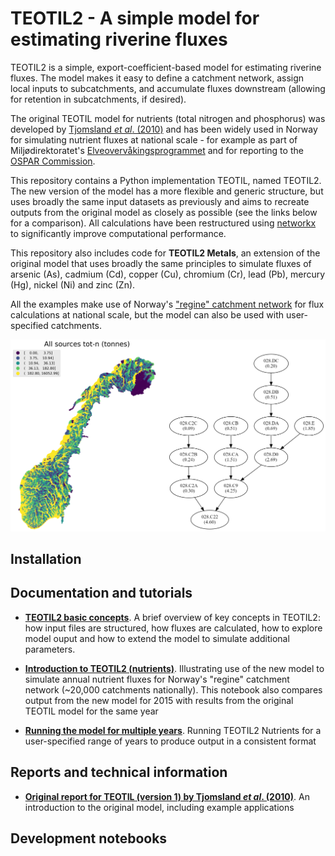 # TEOTIL2 - A simple model for estimating riverine fluxes

TEOTIL2 is a simple, export-coefficient-based model for estimating riverine fluxes. The model makes it easy to define a catchment network, assign local inputs to subcatchments, and accumulate fluxes downstream (allowing for retention in subcatchments, if desired).

The original TEOTIL model for nutrients (total nitrogen and phosphorus) was developed by [Tjomsland *et al*. (2010)](https://niva.brage.unit.no/niva-xmlui/handle/11250/214825) and has been widely used in Norway for simulating nutrient fluxes at national scale - for example as part of Miljødirektoratet's [Elveovervåkingsprogrammet](https://github.com/JamesSample/rid) and for reporting to the [OSPAR Commission](https://www.ospar.org/).

This repository contains a Python implementation TEOTIL, named TEOTIL2. The new version of the model has a more flexible and generic structure, but uses broadly the same input datasets as previously and aims to recreate outputs from the original model as closely as possible (see the links below for a comparison). All calculations have been restructured using [networkx](https://networkx.org/) to significantly improve computational performance.

This repository also includes code for **TEOTIL2 Metals**, an extension of the original model that uses broadly the same principles to simulate fluxes of arsenic (As), cadmium (Cd), copper (Cu), chromium (Cr), lead (Pb), mercury (Hg), nickel (Ni) and zinc (Zn).

All the examples make use of Norway's ["regine" catchment network](https://kartkatalog.geonorge.no/metadata/regine-enhet/8721cdac-f959-4adc-9d54-d3b770e5fa1e) for flux calculations at national scale, but the model can also be used with user-specified catchments.

<p align="center">
  <img src="images/teotil2_example.png" alt="TEOTIL2 example" width="800" />
</p>

## Installation


## Documentation and tutorials

 * **[TEOTIL2 basic concepts](https://nbviewer.jupyter.org/github/NIVANorge/teotil2/blob/main/notebooks/01_teotil2_basics.ipynb)**. A brief overview of key concepts in TEOTIL2: how input files are structured, how fluxes are calculated, how to explore model ouput and how to extend the model to simulate additional parameters.

 * **[Introduction to TEOTIL2 (nutrients)](https://nbviewer.jupyter.org/github/NIVANorge/teotil2/blob/main/notebooks/02_teotil2_nutrients.ipynb)**. Illustrating use of the new model to simulate annual nutrient fluxes for Norway's "regine" catchment network (~20,000 catchments nationally). This notebook also compares output from the new model for 2015 with results from the original TEOTIL model for the same year
 
 * **[Running the model for multiple years](https://nbviewer.jupyter.org/github/NIVANorge/teotil2/blob/main/notebooks/03_run_nutrients_all_years.ipynb)**. Running TEOTIL2 Nutrients for a user-specified range of years to produce output in a consistent format

## Reports and technical information

 * **[Original report for TEOTIL (version 1) by Tjomsland *et al*. (2010)](https://niva.brage.unit.no/niva-xmlui/handle/11250/214825)**. An introduction to the original model, including example applications

## Development notebooks